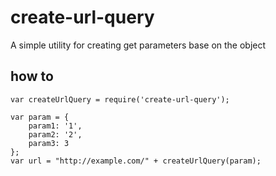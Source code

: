 # create-url-query
A simple utility for creating get parameters base on the object

## how to

~~~~
var createUrlQuery = require('create-url-query');

var param = {
    param1: '1',
    param2: '2',
    param3: 3
};
var url = "http://example.com/" + createUrlQuery(param);
~~~~
